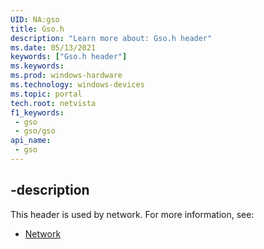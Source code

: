 ```yaml
---
UID: NA:gso 
title: Gso.h
description: "Learn more about: Gso.h header"
ms.date: 05/13/2021
keywords: ["Gso.h header"]
ms.keywords: 
ms.prod: windows-hardware
ms.technology: windows-devices
ms.topic: portal
tech.root: netvista
f1_keywords:
 - gso
 - gso/gso
api_name:
 - gso
---
```



## -description

This header is used by network. For more information, see:

- [Network](../_netvista/index.md)
